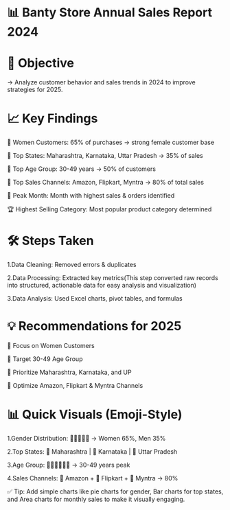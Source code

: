 # 📊 Banty Store Annual Sales Report 2024
# 🎯 Objective
-> Analyze customer behavior and sales trends in 2024 to improve strategies for 2025.

# 📈 Key Findings
👩 Women Customers: 65% of purchases → strong female customer base

📍 Top States: Maharashtra, Karnataka, Uttar Pradesh → 35% of sales

👥 Top Age Group: 30-49 years → 50% of customers

🛒 Top Sales Channels: Amazon, Flipkart, Myntra → 80% of total sales

📅 Peak Month: Month with highest sales & orders identified

🏆 Highest Selling Category: Most popular product category determined

# 🛠 Steps Taken
1.Data Cleaning: Removed errors & duplicates

2.Data Processing: Extracted key metrics(This step converted raw records into structured, actionable data for easy analysis and visualization)

3.Data Analysis: Used Excel charts, pivot tables, and formulas

# 💡 Recommendations for 2025
🎯 Focus on Women Customers

👥 Target 30-49 Age Group

📍 Prioritize Maharashtra, Karnataka, and UP

🛒 Optimize Amazon, Flipkart & Myntra Channels

# 📊 Quick Visuals (Emoji-Style)
1.Gender Distribution: 👩👩👩👨👨 → Women 65%, Men 35%

2.Top States: 📍 Maharashtra | 📍 Karnataka | 📍 Uttar Pradesh

3.Age Group: 👶🧑🧑🧑🧑👴 → 30-49 years peak

4.Sales Channels: 🛒 Amazon + 🛒 Flipkart + 🛒 Myntra → 80%

✅ Tip: Add simple charts like pie charts for gender, Bar charts for top states, and Area charts for monthly sales to make it visually engaging.
